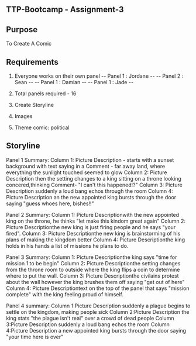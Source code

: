 ## TTP-Bootcamp - Assignment-3

## Purpose

To Create A Comic

## Requirements

1. Everyone works on their own panel
   -- Panel 1 : Jordane --
   -- Panel 2 : Sean --
   -- Panel 1 : Damian --
   -- Panel 1 : Jade --

2. Total panels required - 16
3. Create Storyline
4. Images
5. Theme comic: political

## Storyline

Panel 1 Summary:
Column 1: Picture Description - starts with a sunset background with text saying in a
Comment - far away land, where everything the sunlight touched seemed to glow
Column 2: Picture Description then the setting changes to a king sitting on a
throne looking concered,thinking
Comment- "I can't this happened!?"
Column 3: Picture Description suddenly a loud bang echos through the room
Column 4: Picture Description an the new appointed king bursts through the door saying "guess whoes here, bishes!!"

Panel 2 Summary:
Column 1: Picture Descriptionwith the new appointed king on the throne, he thinks "let make this kindom great again"
Column 2: Picture Descriptionthe new king is just firing people and he says "your fired".
Column 3: Picture Descriptionthe new king is brainstorming of his plans of making the kingdom better
Column 4: Picture Descriptionthe king holds in his hands a list of missions he plans to do.

Panel 3 Summary:
Column 1: Picture Descriptionthe king says "time for mission 1 to be begin"
Column 2: Picture Descriptionthe setting changes from the throne room to outside where the king flips a coin to determine where to put the wall.
Column 3: Picture Descriptionthe civilains protest about the wall however the king brushes them off saying "get out of here"
Column 4: Picture Descriptiontext on the top of the panel that says "mission complete" with the king feeling proud of himself.

Panel 4 summary:
Column 1:Picture Description suddenly a plague begins to settle on the kingdom, making people sick
Column 2:Picture Description the king stats "the plague isn't real" over a crowd of dead people
Column 3:Picture Description suddenly a loud bang echos the room
Column 4:Picture Description a new appointed king bursts through the door saying "your time here is over"

